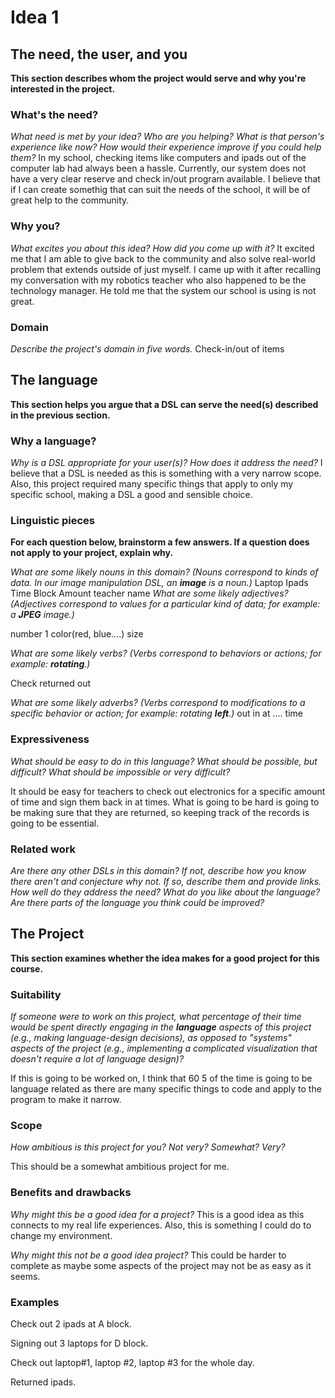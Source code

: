 # Idea 1

## The need, the user, and you
**This section describes whom the project would serve and why you're interested
in the project.**


### What's the need?
_What need is met by your idea? Who are you helping? What is that person's
experience like now? How would their experience improve if you could help 
them?_ In my school, checking items like computers and ipads out of the computer lab had always been a hassle. 
Currently, our system does not have a very clear reserve and check in/out program available. I believe that if I can create somethig that can suit the needs of the school, it will be of great help to the community. 


### Why you?
_What excites you about this idea? How did you come up with it?_
It excited me that I am able to give back to the community and also solve real-world problem that extends outside of just myself. I came up with it after recalling my conversation with my robotics teacher who also happened to be the technology manager. He told me that the system our school is using is not great.

### Domain
_Describe the project's domain in five words._
Check-in/out of items

## The language
**This section helps you argue that a DSL can serve the need(s) described in
the previous section.**

### Why a language?
_Why is a DSL appropriate for your user(s)? How does it address the need?_
I believe that a DSL is needed as this is something with a very narrow scope. Also, this project required many specific things that apply to only my specific school, making a DSL a good and sensible choice. 

### Linguistic pieces
**For each question below, brainstorm a few answers. If a question does not
apply to your project, explain why.**

_What are some likely nouns in this domain? (Nouns correspond to kinds of
data. In our image manipulation DSL, an **image** is a noun.)_
Laptop
Ipads
Time
Block
Amount
teacher name
_What are some likely adjectives? (Adjectives correspond to values for a
particular kind of data; for example: a **JPEG** image.)_ 

number 1
color(red, blue....)
size

_What are some likely verbs? (Verbs correspond to behaviors or actions; for
example: **rotating**.)_

Check 
returned
out


_What are some likely adverbs? (Verbs correspond to modifications to a specific
behavior or action; for example: rotating **left**.)_
out
in
at .... time



### Expressiveness
_What should be easy to do in this language? What should be possible, but
difficult? What should be impossible or very difficult?_

It should be easy for teachers to check out electronics for a specific amount of time and sign them back in at times. 
What is going to be hard is going to be making sure that they are returned, so keeping track of the records is going to be essential. 

### Related work
_Are there any other DSLs in this domain? If not, describe how you know there
aren't and conjecture why not. If so, describe them and provide links. How well
do they address the need? What do you like about the language? Are there parts
of the language you think could be improved?_


## The Project
**This section examines whether the idea makes for a good project for this
course.**

### Suitability
_If someone were to work on this project, what percentage of their time would be
spent directly engaging in the **language** aspects of this project (e.g.,
making language-design decisions), as opposed to "systems" aspects of the
project (e.g., implementing a complicated visualization that doesn't require a
lot of language design)?_

If this is going to be worked on, I think that 60
5 of the time is going to be language related as there are many specific things to code and apply to the program to make it narrow. 
### Scope
_How ambitious is this project for you? Not very? Somewhat? Very?_

This should be a somewhat ambitious project for me. 

### Benefits and drawbacks
_Why might this be a good idea for a project?_ 
This is a good idea as this connects to my real life experiences. Also, this is something I could do to change my environment. 

_Why might this not be a good idea project?_
This could be harder to complete as maybe some aspects of the project may not be as easy as it seems. 

### Examples
Check out 2 ipads at A block.

Signing out 3 laptops for D block.

Check out laptop#1, laptop #2, laptop #3 for the whole day.

Returned ipads.
